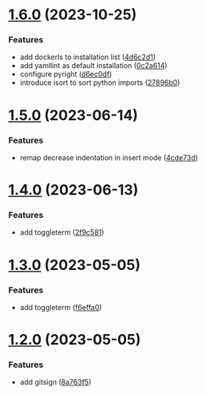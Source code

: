 # [1.6.0](https://github.com/sacklippe/nvim/compare/v1.5.0...v1.6.0) (2023-10-25)


### Features

* add dockerls to installation list ([4d6c2d1](https://github.com/sacklippe/nvim/commit/4d6c2d17b7cabfd5406a03f1613f991378a40218))
* add yamllint as default installation ([0c2a614](https://github.com/sacklippe/nvim/commit/0c2a614f3606fc71a3f330b0a7f78d0bfe489da2))
* configure pyright ([d6ec0df](https://github.com/sacklippe/nvim/commit/d6ec0df2fc1d8bb5ff826cc2d378aef546ec87c8))
* introduce isort to sort python imports ([27896b0](https://github.com/sacklippe/nvim/commit/27896b02f89f36082d387d856c394628afb52162))



# [1.5.0](https://github.com/sacklippe/nvim/compare/v1.4.0...v1.5.0) (2023-06-14)


### Features

* remap decrease indentation in insert mode ([4cde73d](https://github.com/sacklippe/nvim/commit/4cde73d3b7a24a12fb5193b03dbc6d1449d2e8c4))



# [1.4.0](https://github.com/sacklippe/nvim/compare/v1.3.0...v1.4.0) (2023-06-13)


### Features

* add toggleterm ([2f9c581](https://github.com/sacklippe/nvim/commit/2f9c581bfbb4e74b44f7fe6abc7f69c439fbb219))



# [1.3.0](https://github.com/sacklippe/nvim/compare/v1.2.0...v1.3.0) (2023-05-05)


### Features

* add toggleterm ([f6effa0](https://github.com/sacklippe/nvim/commit/f6effa0a42948215603644e9ebc26e17b4b1905e))



# [1.2.0](https://github.com/sacklippe/nvim/compare/v1.1.0...v1.2.0) (2023-05-05)


### Features

* add gitsign ([8a763f5](https://github.com/sacklippe/nvim/commit/8a763f55b6ca783a52a457910583a8dabf32c908))



